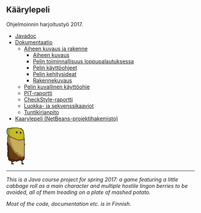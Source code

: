 
## Käärylepeli 

Ohjelmoinnin harjoitustyö 2017.
* [Javadoc](https://github.com/nullkaaryle/kaarylepeli/tree/master/javadoc)
* [Dokumentaatio](https://github.com/nullkaaryle/kaarylepeli/tree/master/dokumentaatio)
  * [Aiheen kuvaus ja rakenne](https://github.com/nullkaaryle/kaarylepeli/blob/master/dokumentaatio/aiheenKuvausJaRakenne.md)
    * [Aiheen kuvaus](https://github.com/nullkaaryle/kaarylepeli/blob/master/dokumentaatio/aiheenKuvausJaRakenne.md#aiheen-kuvaus)
    * [Pelin toiminnallisuus loppupalautuksessa](https://github.com/nullkaaryle/kaarylepeli/blob/master/dokumentaatio/aiheenKuvausJaRakenne.md#pelin-toiminnallisuus-loppupalautuksessa)
    * [Pelin käyttöohjeet](https://github.com/nullkaaryle/kaarylepeli/blob/master/dokumentaatio/aiheenKuvausJaRakenne.md#käyttöohjeet)
    * [Pelin kehitysideat](https://github.com/nullkaaryle/kaarylepeli/blob/master/dokumentaatio/aiheenKuvausJaRakenne.md#pelin-kehitysideat)
    * [Rakennekuvaus](https://github.com/nullkaaryle/kaarylepeli/blob/master/dokumentaatio/aiheenKuvausJaRakenne.md#rakennekuvaus-ja-kaaviot)
  * [Pelin kuvallinen käyttöohje](https://github.com/nullkaaryle/kaarylepeli/blob/master/dokumentaatio/kuvallinenKayttoohje.md)
  * [PIT-raportti](https://github.com/nullkaaryle/kaarylepeli/blob/master/dokumentaatio/pit/index.html)
  * [CheckStyle-raportti](https://github.com/nullkaaryle/kaarylepeli/blob/master/dokumentaatio/checkstyle/checkstyle.html)
  * [Luokka- ja sekvenssikaaviot](https://github.com/nullkaaryle/kaarylepeli/blob/master/dokumentaatio/aiheenKuvausJaRakenne.md#luokkakaavio)
  * [Tuntikirjanpito](https://github.com/nullkaaryle/kaarylepeli/blob/master/dokumentaatio/tuntikirjanpito.md)
* [Kaarylepeli (NetBeans-projektihakemisto)](https://github.com/nullkaaryle/kaarylepeli/tree/master/kaarylepeli)

![Kääryle](https://github.com/nullkaaryle/kaarylepeli/blob/master/kaarylepeli/src/main/resources/kaarylepelikuvat/kaaryle.png)

* * *

*This is a Java course project for spring 2017: a game featuring a little cabbage roll as a main character and multiple hostile lingon berries to be avoided, all of them treading on a plate of mashed potato.* 

*Most of the code, documentation etc. is in Finnish.*

